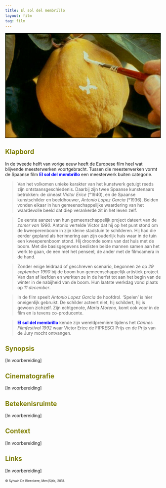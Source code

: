 ```yaml
---
title: El sol del membrillo
layout: film
tag: film
---
```

<center>
<img src="sol.jpg" >
</center>
<a name="KLA"></a>

## <font color="#808000">**Klapbord**</font>

In de tweede helft van vorige eeuw heeft de Europese film heel wat blijvende meesterwerken voortgebracht. Tussen die meesterwerken vormt de Spaanse film <span style="color:blue">**El sol del membrillo**</span> een meesterwerk buiten categorie. 

>Van het volkomen unieke karakter van het kunstwerk getuigt reeds zijn ontstaansgeschiedenis. Daarbij zijn twee Spaanse kunstenaars betrokken: de cineast _Victor Erice_ (°1940), en de Spaanse kunstschilder en beeldhouwer, _Antonio Lopez Garcia_ (°1936). Beiden vonden elkaar in hun gemeenschappelijke waardering van het waardevolle beeld dat diep verankerde zit in het leven zelf.

>De eerste aanzet van hun gemeenschappelijk project dateert van de _zomer van 1990_. Antonio vertelde Victor dat hij op het punt stond om de kweeperenboom in zijn kleine stadstuin te schilderen. Hij had die eerder gepland als herinnering aan zijn ouderlijk huis waar in de tuin een kweeperenboom stond. Hij droomde soms van dat huis met de boom. Met die basisgegevens beslisten beide mannen samen aan het werk te gaan, de een met het penseel, de ander met de filmcamera in de hand.

>Zonder enige leidraad of geschreven scenario, begonnen ze op _29 september 1990_ bij de boom hun gemeenschappelijk artistiek project. Van dan af leefden en werkten ze in de herfst tot aan het begin van de winter in de nabijheid van de boom. Hun laatste werkdag vond plaats op _11 december_.

>In de film speelt _Antonio Lopez Garcia_ de hoofdrol. ‘Spelen’ is hier oneigenlijk gebruikt. De schilder acteert niet, hij schildert, hij is gewoon zichzelf. Zijn echtgenote, _Maria Moreno_, komt ook voor in de film en is tevens co-producente.

><span style="color:blue">**El sol del membrillo**</span> kende zijn wereldpremière tijdens het _Cannes Filmfestival 1992_ waar Victor Erice de FIPRESCI Prijs en de Prijs van de Jury mocht ontvangen.


<a name="SYN"></a>

## <font color="#808000">**Synopsis**</font>

[In voorbereiding]

<a name="CIN"></a>

## <font color="#808000">**Cinematografie**</font>

<span style="color:darkkhaki"></span> 

[In voorbereiding]
<a name="BET"></a>

## <font color="#808000">**Betekenisruimte**</font>

[In voorbereiding]

<a name="CON"></a>

## <font color="#808000">**Context**</font>

[In voorbereiding]

<a name="LIN"></a>

## <font color="#808000">**Links**</font>

[In voorbereiding]



<font size="-2"> © Sylvain De Bleeckere, Men(S)tis, 2018.</font>

